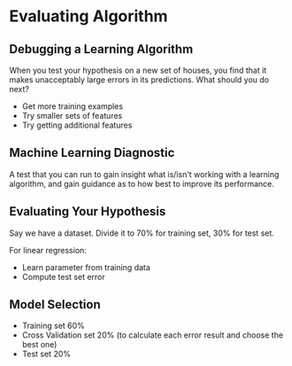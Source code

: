 # Evaluating Algorithm

## Debugging a Learning Algorithm
When you test your hypothesis on a new set of houses, you find that it makes unacceptably large errors in its predictions.
What should you do next?
- Get more training examples
- Try smaller sets of features
- Try getting additional features

## Machine Learning Diagnostic
A test that you can run to gain insight what is/isn't working with a learning algorithm,
and gain guidance as to how best to improve its performance.

## Evaluating Your Hypothesis
Say we have a dataset. Divide it to 70% for training set, 30% for test set.

For linear regression:
- Learn parameter from training data
- Compute test set error

## Model Selection
- Training set 60%
- Cross Validation set 20% (to calculate each error result and choose the best one)
- Test set 20%
